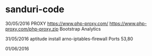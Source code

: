 # sanduri-code

30/05/2016
PROXY
https://www.php-proxy.com/
https://www.php-proxy.com/php-proxy.zip
Bootstrap
Analytics

31/05/2016
aptitude install arno-iptables-firewall
Ports 53,80

01/06/2016
